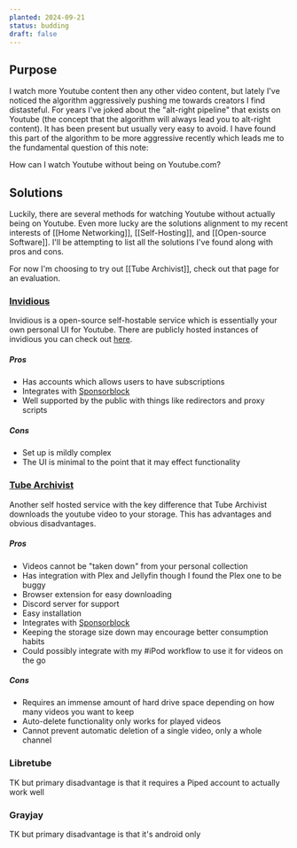 ```yaml
---
planted: 2024-09-21
status: budding
draft: false
---
```

## Purpose
I watch more Youtube content then any other video content, but lately I've noticed the algorithm aggressively pushing me towards creators I find distasteful. For years I've joked about the "alt-right pipeline" that exists on Youtube (the concept that the algorithm will always lead you to alt-right content). It has been present but usually very easy to avoid. I have found this part of the algorithm to be more aggressive recently which leads me to the fundamental question of this note:

How can I watch Youtube without being on Youtube.com?
## Solutions
Luckily, there are several methods for watching Youtube without actually being on Youtube. Even more lucky are the solutions alignment to my recent interests of [[Home Networking]], [[Self-Hosting]], and [[Open-source Software]]. I'll be attempting to list all the solutions I've found along with pros and cons.

For now I'm choosing to try out [[Tube Archivist]], check out that page for an evaluation.
### [Invidious](https://invidious.io/)
Invidious is a open-source self-hostable service which is essentially your own personal UI for Youtube. There are publicly hosted instances of invidious you can check out [here](https://docs.invidious.io/instances/).
##### Pros
- Has accounts which allows users to have subscriptions
- Integrates with [Sponsorblock](https://sponsor.ajay.app/)
- Well supported by the public with things like redirectors and proxy scripts
##### Cons
- Set up is mildly complex
- The UI is minimal to the point that it may effect functionality

### [Tube Archivist](https://github.com/tubearchivist/tubearchivist)
Another self hosted service with the key difference that Tube Archivist downloads the youtube video to your storage. This has advantages and obvious disadvantages.
##### Pros
- Videos cannot be "taken down" from your personal collection
- Has integration with Plex and Jellyfin though I found the Plex one to be buggy
- Browser extension for easy downloading
- Discord server for support
- Easy installation
- Integrates with [Sponsorblock](https://sponsor.ajay.app/)
- Keeping the storage size down may encourage better consumption habits
- Could possibly integrate with my #iPod workflow to use it for videos on the go
##### Cons
- Requires an immense amount of hard drive space depending on how many videos you want to keep
- Auto-delete functionality only works for played videos
- Cannot prevent automatic deletion of a single video, only a whole channel

### Libretube
TK but primary disadvantage is that it requires a Piped account to actually work well

### Grayjay
TK but primary disadvantage is that it's android only



